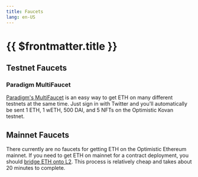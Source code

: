 ```yaml
---
title: Faucets
lang: en-US
---
```


# {{ $frontmatter.title }}

## Testnet Faucets

### Paradigm MultiFaucet

[Paradigm's MultiFaucet](https://faucet.paradigm.xyz/) is an easy way to get ETH on many different testnets at the same time.
Just sign in with Twitter and you'll automatically be sent 1 ETH, 1 wETH, 500 DAI, and 5 NFTs on the Optimistic Kovan testnet.

## Mainnet Faucets

There currently are no faucets for getting ETH on the Optimistic Ethereum mainnet.
If you need to get ETH on mainnet for a contract deployment, you should [bridge ETH onto L2](https://gateway.optimism.io/).
This process is relatively cheap and takes about 20 minutes to complete.
